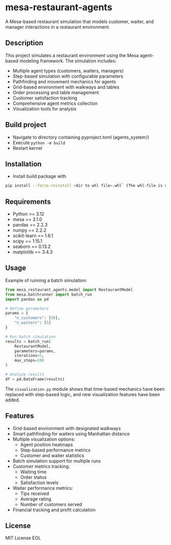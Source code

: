 # mesa-restaurant-agents

A Mesa-based restaurant simulation that models customer, waiter, and manager interactions in a restaurant environment.

## Description

This project simulates a restaurant environment using the Mesa agent-based modeling framework. The simulation includes:

- Multiple agent types (customers, waiters, managers)
- Step-based simulation with configurable parameters
- Pathfinding and movement mechanics for agents
- Grid-based environment with walkways and tables
- Order processing and table management
- Customer satisfaction tracking
- Comprehensive agent metrics collection
- Visualization tools for analysis

## Build project
 
* Navigate to directory containing pyproject.toml (agents_system/)
* Execute `python -m build`
* Restart kernel

## Installation

* Install build package with 
```bash
pip install --force-reinstall <dir to whl file>.whl` (The whl-file is created in the dist/-folder)
```

## Requirements
* Python >= 3.12
* mesa == 3.1.0
* pandas == 2.2.3
* numpy == 2.2.2
* scikit-learn == 1.6.1
* scipy == 1.15.1
* seaborn == 0.13.2
* matplotlib == 3.4.3

## Usage
Example of running a batch simulation:

```python
from mesa_restaurant_agents.model import RestaurantModel
from mesa.batchrunner import batch_run
import pandas as pd

# Define parameters
params = {
    "n_customers": [50],
    "n_waiters": [5]
}

# Run batch simulation
results = batch_run(
    RestaurantModel,
    parameters=params,
    iterations=5,
    max_steps=100
)

# Analyze results
df = pd.DataFrame(results)
```

The `visualization.py` module shows that time-based mechanics have been replaced with step-based logic, and new visualization features have been added.

## Features
* Grid-based environment with designated walkways
* Smart pathfinding for waiters using Manhattan distance
* Multiple visualization options:
  - Agent position heatmaps
  - Step-based performance metrics
  - Customer and waiter statistics
* Batch simulation support for multiple runs
* Customer metrics tracking:
  - Waiting time
  - Order status
  - Satisfaction levels
* Waiter performance metrics:
  - Tips received
  - Average rating
  - Number of customers served
* Financial tracking and profit calculation


## License
MIT License EOL